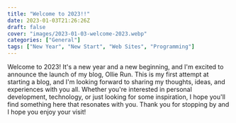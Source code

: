 ```yaml
---
title: "Welcome to 2023!!"
date: 2023-01-03T21:26:26Z
draft: false
cover: "images/2023-01-03-welcome-2023.webp"
categories: ["General"]
tags: ["New Year", "New Start", "Web Sites", "Programming"]
---
```


Welcome to 2023! It's a new year and a new beginning, and I'm excited to announce the launch of my blog, Ollie Run. This is my first attempt at starting a blog, and I'm looking forward to sharing my thoughts, ideas, and experiences with you all. Whether you're interested in personal development, technology, or just looking for some inspiration, I hope you'll find something here that resonates with you. Thank you for stopping by and I hope you enjoy your visit!
